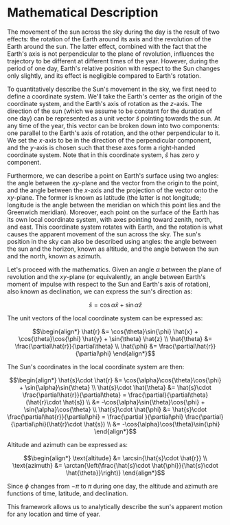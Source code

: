 # Mathematical Description

The movement of the sun across the sky during the day is the result of two effects: the rotation of the Earth around its axis and the revolution of the Earth around the sun. The latter effect, combined with the fact that the Earth's axis is not perpendicular to the plane of revolution, influences the trajectory to be different at different times of the year. However, during the period of one day, Earth's relative position with respect to the Sun changes only slightly, and its effect is negligible compared to Earth's rotation.

To quantitatively describe the Sun's movement in the sky, we first need to define a coordinate system. We'll take the Earth's center as the origin of the coordinate system, and the Earth's axis of rotation as the $z$-axis. The direction of the sun (which we assume to be constant for the duration of one day) can be represented as a unit vector $\hat{s}$ pointing towards the sun. At any time of the year, this vector can be broken down into two components: one parallel to the Earth's axis of rotation, and the other perpendicular to it. We set the $x$-axis to be in the direction of the perpendicular component, and the $y$-axis is chosen such that these axes form a right-handed coordinate system. Note that in this coordinate system, $\hat{s}$ has zero $y$ component.

Furthermore, we can describe a point on Earth's surface using two angles: the angle between the $xy$-plane and the vector from the origin to the point, and the angle between the $x$-axis and the projection of the vector onto the $xy$-plane. The former is known as latitude (the latter is not longitude; longitude is the angle between the meridian on which this point lies and the Greenwich meridian). Moreover, each point on the surface of the Earth has its own local coordinate system, with axes pointing toward zenith, north, and east. This coordinate system rotates with Earth, and the rotation is what causes the apparent movement of the sun across the sky. The sun's position in the sky can also be described using angles: the angle between the sun and the horizon, known as altitude, and the angle between the sun and the north, known as azimuth.

Let's proceed with the mathematics. Given an angle $\alpha$ between the plane of revolution and the $xy$-plane (or equivalently, an angle between Earth's moment of impulse with respect to the Sun and Earth's axis of rotation), also known as declination, we can express the sun's direction as:

$$\begin{equation}
\hat{s} = \cos{\alpha} \hat{x} + \sin{\alpha} \hat{z}
\end{equation}$$

The unit vectors of the local coordinate system can be expressed as:

$$\begin{align*}
\hat{r} &= \cos{\theta}\sin{\phi} \hat{x} + \cos{\theta}\cos{\phi} \hat{y} + \sin{\theta} \hat{z} \\
\hat{\theta} &= \frac{\partial\hat{r}}{\partial\theta} \\
\hat{\phi} &= \frac{\partial\hat{r}}{\partial\phi}
\end{align*}$$

The Sun's coordinates in the local coordinate system are then:

$$\begin{align*}
\hat{s}\cdot \hat{r} &= \cos{\alpha}\cos{\theta}\cos{\phi} + \sin{\alpha}\sin{\theta} \\
\hat{s}\cdot \hat{\theta} &= \hat{s}\cdot \frac{\partial\hat{r}}{\partial\theta} = \frac{\partial}{\partial\theta}(\hat{r}\cdot \hat{s}) \\ &= -\cos{\alpha}\sin{\theta}\cos{\phi} + \sin{\alpha}\cos{\theta} \\
\hat{s}\cdot \hat{\phi} &= \hat{s}\cdot \frac{\partial\hat{r}}{\partial\phi} = \frac{\partial }{\partial\phi} \frac{\partial}{\partial\phi}(\hat{r}\cdot \hat{s}) \\ &= -\cos{\alpha}\cos{\theta}\sin{\phi}
\end{align*}$$

Altitude and azimuth can be expressed as:

$$\begin{align*}
\text{altitude} &= \arcsin{\hat{s}\cdot \hat{r}} \\
\text{azimuth} &= \arctan{\left(\frac{\hat{s}\cdot \hat{\phi}}{\hat{s}\cdot \hat{\theta}}\right)}
\end{align*}$$

Since $\phi$ changes from $-\pi$ to $\pi$ during one day, the altitude and azimuth are functions of time, latitude, and declination.

This framework allows us to analytically describe the sun's apparent motion for any location and time of year.



